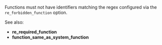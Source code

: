 Functions must not have identifiers matching the regex configured via the
`re_forbidden_function` option.

See also:

- **re_required_function**
- **function_same_as_system_function**
